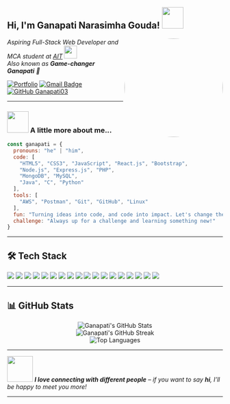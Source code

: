 <h2> Hi, I'm Ganapati Narasimha Gouda! <img src="https://media.giphy.com/media/mGcNjsfWAjY5AEZNw6/giphy.gif" width="50"></h2>
<img align='right' src="https://avatars.githubusercontent.com/u/169821465?v=4" width="230" style="border-radius:50%;" />

<p>
  <em>
    Aspiring Full-Stack Web Developer and MCA student at <a href="https://ait.edu.in/">AIT</a>
    <img src="https://media.giphy.com/media/fYSnHlufseco8Fh93Z/giphy.gif" width="30">
    <br>
    Also known as <b>Game-changer Ganapati</b> 🚀
  </em>
</p>

[![Portfolio](https://img.shields.io/badge/Portfolio-222222?style=flat-square&logo=react&logoColor=61DAFB)](https://ganapatiportfolio.netlify.app/)
[![Gmail Badge](https://img.shields.io/badge/-ganapathigouda379@gmail.com-c14438?style=flat-square&logo=Gmail&logoColor=white&link=mailto:ganapathigouda379@gmail.com)](mailto:ganapathigouda379@gmail.com)
[![GitHub Ganapati03](https://img.shields.io/github/followers/Ganapati03?label=follow&style=social)](https://github.com/Ganapati03)

---

### <img src="https://media.giphy.com/media/VgCDAzcKvsR6OM0uWg/giphy.gif" width="50"> A little more about me...

```javascript
const ganapati = {
  pronouns: "he" | "him",
  code: [
    "HTML5", "CSS3", "JavaScript", "React.js", "Bootstrap", 
    "Node.js", "Express.js", "PHP",
    "MongoDB", "MySQL",
    "Java", "C", "Python"
  ],
  tools: [
    "AWS", "Postman", "Git", "GitHub", "Linux"
  ],
  fun: "Turning ideas into code, and code into impact. Let's change the game together!",
  challenge: "Always up for a challenge and learning something new!"
}
```

---

## 🛠️ Tech Stack

<p>
  <img src="https://img.shields.io/badge/HTML5-E34F26?logo=html5&logoColor=white" />
  <img src="https://img.shields.io/badge/CSS3-1572B6?logo=css3&logoColor=white" />
  <img src="https://img.shields.io/badge/JavaScript-F7DF1E?logo=javascript&logoColor=black" />
  <img src="https://img.shields.io/badge/React-61DAFB?logo=react&logoColor=black" />
  <img src="https://img.shields.io/badge/Bootstrap-563D7C?logo=bootstrap&logoColor=white" />
  <img src="https://img.shields.io/badge/Node.js-339933?logo=node.js&logoColor=white" />
  <img src="https://img.shields.io/badge/Express.js-000000?logo=express&logoColor=white" />
  <img src="https://img.shields.io/badge/PHP-777BB4?logo=php&logoColor=white" />
  <img src="https://img.shields.io/badge/MongoDB-47A248?logo=mongodb&logoColor=white" />
  <img src="https://img.shields.io/badge/MySQL-4479A1?logo=mysql&logoColor=white" />
  <img src="https://img.shields.io/badge/AWS-232F3E?logo=amazon-aws&logoColor=white" />
  <img src="https://img.shields.io/badge/Postman-FF6C37?logo=postman&logoColor=white" />
  <img src="https://img.shields.io/badge/Git-F05032?logo=git&logoColor=white" />
  <img src="https://img.shields.io/badge/GitHub-181717?logo=github&logoColor=white" />
  <img src="https://img.shields.io/badge/Linux-FCC624?logo=linux&logoColor=black" />
  <img src="https://img.shields.io/badge/Java-007396?logo=java&logoColor=white" />
  <img src="https://img.shields.io/badge/C-00599C?logo=c&logoColor=white" />
  <img src="https://img.shields.io/badge/Python-3776AB?logo=python&logoColor=white" />
</p>

---

## 📊 GitHub Stats

<p align="center">
  <img src="https://github-readme-stats.vercel.app/api?username=Ganapati03&show_icons=true&theme=radical" alt="Ganapati's GitHub Stats" />
  <br />
  <img src="https://github-readme-streak-stats.herokuapp.com/?user=Ganapati03&theme=radical" alt="Ganapati's GitHub Streak" />
  <br />
  <img src="https://github-readme-stats.vercel.app/api/top-langs/?username=Ganapati03&layout=compact&theme=radical" alt="Top Languages" />
</p>

---

<img src="https://media.giphy.com/media/LnQjpWaON8nhr21vNW/giphy.gif" width="60"> <em><b>I love connecting with different people</b> – if you want to say <b>hi</b>, I’ll be happy to meet you more!</em>

---